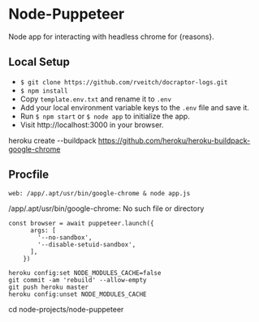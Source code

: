 # Node-Puppeteer
Node app for interacting with headless chrome for {reasons}.

## Local Setup
- `$ git clone https://github.com/rveitch/docraptor-logs.git`
- `$ npm install`
- Copy `template.env.txt` and rename it to `.env`
- Add your local environment variable keys to the `.env` file and save it.
- Run `$ npm start` or `$ node app` to initialize the app.
- Visit http://localhost:3000 in your browser.


heroku create --buildpack https://github.com/heroku/heroku-buildpack-google-chrome

## Procfile
```
web: /app/.apt/usr/bin/google-chrome & node app.js
```
/app/.apt/usr/bin/google-chrome: No such file or directory


```
const browser = await puppeteer.launch({
      args: [
        '--no-sandbox',
        '--disable-setuid-sandbox',
      ],
    })
```

```
heroku config:set NODE_MODULES_CACHE=false
git commit -am 'rebuild' --allow-empty
git push heroku master
heroku config:unset NODE_MODULES_CACHE
```

cd node-projects/node-puppeteer
